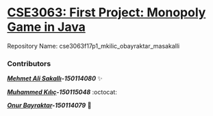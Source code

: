 # [CSE3063: First Project: Monopoly Game in Java](https://github.com/muhammeddkilicc/cse3063f17p1_mkilic_obayraktar_masakalli "CSE3063 Java Project")
Repository Name: cse3063f17p1_mkilic_obayraktar_masakalli

### Contributors

__*[Mehmet Ali Sakallı](https://github.com/mehmetalisakalli)-150114080*__ :sparkles:

__*[Muhammed Kılıç](https://github.com/muhammeddkilicc/)-150115048*__ :octocat:

__*[Onur Bayraktar](https://github.com/onurbayraktar)-150114079*__ :rocket:
